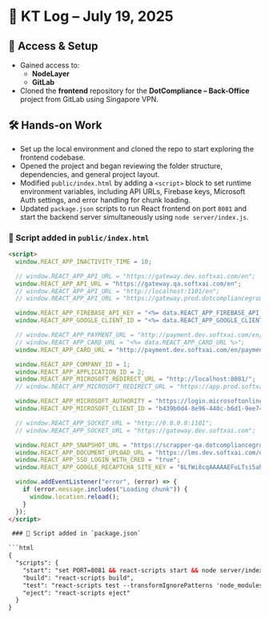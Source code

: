 # 📅 KT Log – July 19, 2025

## 🔐 Access & Setup

- Gained access to:
  - **NodeLayer**
  - **GitLab**
- Cloned the **frontend** repository for the **DotCompliance – Back-Office** project from GitLab using Singapore VPN.

## 🛠️ Hands-on Work

- Set up the local environment and cloned the repo to start exploring the frontend codebase.
- Opened the project and began reviewing the folder structure, dependencies, and general project layout.
- Modified `public/index.html` by adding a `<script>` block to set runtime environment variables, including API URLs, Firebase keys, Microsoft Auth settings, and error handling for chunk loading.
- Updated `package.json` scripts to run React frontend on port `8081` and start the backend server simultaneously using `node server/index.js`.

### 📝 Script added in `public/index.html`

```html
<script>
  window.REACT_APP_INACTIVITY_TIME = 10;

  // window.REACT_APP_API_URL = "https://gateway.dev.softxai.com/en";
  window.REACT_APP_API_URL = "https://gateway.qa.softxai.com/en";
  // window.REACT_APP_API_URL = "http://localhost:1101/en";
  // window.REACT_APP_API_URL = "https://gateway.prod.dotcompliancegroup.com/en";

  window.REACT_APP_FIREBASE_API_KEY = "<%= data.REACT_APP_FIREBASE_API_KEY %>";
  window.REACT_APP_GOOGLE_CLIENT_ID = "<%= data.REACT_APP_GOOGLE_CLIENT_ID %>";

  // window.REACT_APP_PAYMENT_URL = "http://payment.dev.softxai.com/en/payment/v1/invoice/{invoice_id}/{industry_type}/?{user_id}";
  // window.REACT_APP_CARD_URL = "<%= data.REACT_APP_CARD_URL %>";
  window.REACT_APP_CARD_URL = "http://payment.dev.softxai.com/en/payment/v1/card/{customer_id}/{customer_type}/?{user_id}";

  window.REACT_APP_COMPANY_ID = 1;
  window.REACT_APP_APPLICATION_ID = 2;
  window.REACT_APP_MICROSOFT_REDIRECT_URL = "http://localhost:8081/";
  // window.REACT_APP_MICROSOFT_REDIRECT_URL = "https://app.prod.softxai.com/";

  window.REACT_APP_MICROSOFT_AUTHORITY = "https://login.microsoftonline.com/2e811d5e-9451-4ab7-8342-aa37e1e19c6c";
  window.REACT_APP_MICROSOFT_CLIENT_ID = "b439b0d4-8e96-440c-b6d1-9ee74ead685c";

  // window.REACT_APP_SOCKET_URL = "http://0.0.0.0:1101";
  // window.REACT_APP_SOCKET_URL = "https://gateway.dev.softxai.com";

  window.REACT_APP_SNAPSHOT_URL = "https://scrapper-qa.dotcompliancegroup.com";
  window.REACT_APP_DOCUMENT_UPLOAD_URL = "https://lms.dev.softxai.com/organisation-services-v1/document/upload/";
  window.REACT_APP_SSO_LOGIN_WITH_CRED = "true";
  window.REACT_APP_GOOGLE_RECAPTCHA_SITE_KEY = "6LfWi8cqAAAAAEFuLTsi5ahll7y0yEwfigW3rC6Z";

  window.addEventListener("error", (error) => {
    if (error.message.includes("Loading chunk")) {
      window.location.reload();
    }
  });
</script>

 ### 📝 Script added in `package.json`

```html
{
  "scripts": {
    "start": "set PORT=8081 && react-scripts start && node server/index.js",
    "build": "react-scripts build",
    "test": "react-scripts test --transformIgnorePatterns 'node_modules/(?!my-library-dir)/'",
    "eject": "react-scripts eject"
  }
}


 